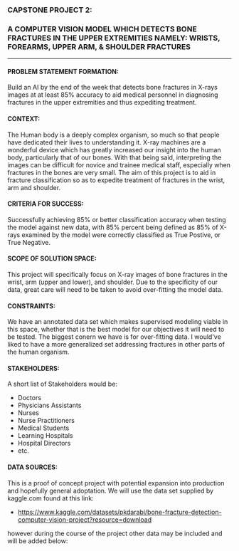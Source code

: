 ### CAPSTONE PROJECT 2:
### A COMPUTER VISION MODEL WHICH DETECTS BONE FRACTURES IN THE UPPER EXTREMITIES NAMELY: WRISTS, FOREARMS, UPPER ARM, & SHOULDER FRACTURES
***
#### PROBLEM STATEMENT FORMATION: 
Build an AI by the end of the week that detects bone fractures in X-rays images at at least 85% accuracy to aid medical personnel in diagnosing fractures in the upper extremities and thus expediting treatment.

#### CONTEXT:
The Human body is a deeply complex organism, so much so that people have dedicated their lives to understanding it.  X-ray machines are a wonderful device which has greatly increased our insight into the human body, particularly that of our bones.  With that being said, interpreting the images can be difficult for novice and trainee medical staff, especially when fractures in the bones are very small.  The aim of this project is to aid in fracture classification so as to expedite treatment of fractures in the wrist, arm and shoulder.

#### CRITERIA FOR SUCCESS:
Successfully achieving 85% or better classification accuracy when testing the model against new data, with 85% percent being defined as 85% of X-rays examined by the model were correctly classified as True Postive, or True Negative.

#### SCOPE OF SOLUTION SPACE:
This project will specifically focus on X-ray images of bone fractures in the wrist, arm (upper and lower), and shoulder.  Due to the specificity of our data, great care will need to be taken to avoid over-fitting the model data.

#### CONSTRAINTS:
We have an annotated data set which makes supervised modeling viable in this space, whether that is the best model for our objectives it will need to be tested.  The biggest conern we have is for over-fitting data.  I would've liked to have a  more generalized set addressing fractures in other parts of the human organism.

#### STAKEHOLDERS:
A short list of Stakeholders would be:
- Doctors
- Physicians Assistants
- Nurses
- Nurse Practitioners
- Medical Students
- Learning Hospitals
- Hospital Directors
- etc.

#### DATA SOURCES:
This is a proof of concept project with potential expansion into production and hopefully general adoptation.  We will use the data set supplied by kaggle.com found at this link:

- https://www.kaggle.com/datasets/pkdarabi/bone-fracture-detection-computer-vision-project?resource=download

however during the course of the project other data may be included and will be added below: